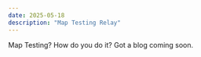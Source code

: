 ```yaml
---
date: 2025-05-18
description: "Map Testing Relay"
---
```

Map Testing? How do you do it? Got a blog coming soon.
